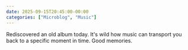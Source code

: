 ```yaml
---
date: 2025-09-15T20:45:00-00:00
categories: ["Microblog", "Music"]
---
```


Rediscovered an old album today. It's wild how music can transport you back to a specific moment in time. Good memories.
